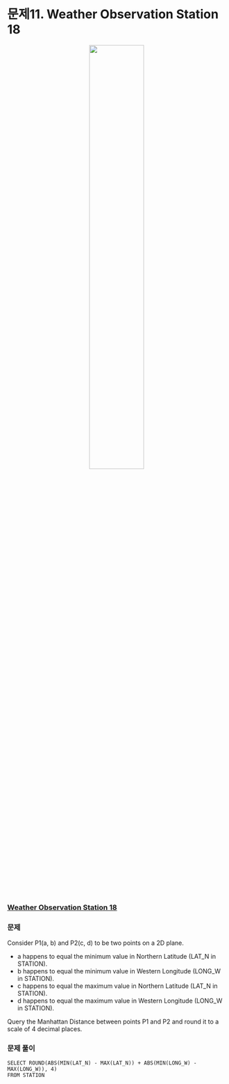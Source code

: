 # 문제11. Weather Observation Station 18
<center><img src="https://img1.daumcdn.net/thumb/R1280x0/?scode=mtistory2&fname=https%3A%2F%2Fblog.kakaocdn.net%2Fdn%2FnsLDz%2Fbtq9pEgSXZt%2FmaxivgDvI78FL4oxtqs721%2Fimg.png" width="50%" height="50%"></center>

### [Weather Observation Station 18](https://www.hackerrank.com/challenges/weather-observation-station-18/problem?isFullScreen=true)

### 문제
Consider P1(a, b) and P2(c, d) to be two points on a 2D plane.

- a happens to equal the minimum value in Northern Latitude (LAT_N in STATION).
- b happens to equal the minimum value in Western Longitude (LONG_W in STATION).
- c happens to equal the maximum value in Northern Latitude (LAT_N in STATION).
- d happens to equal the maximum value in Western Longitude (LONG_W in STATION).

Query the Manhattan Distance between points P1 and P2 and round it to a scale of 4 decimal places.<br>


### 문제 풀이
```Mysql
SELECT ROUND(ABS(MIN(LAT_N) - MAX(LAT_N)) + ABS(MIN(LONG_W) - MAX(LONG_W)), 4)
FROM STATION
```
